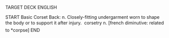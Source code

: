 TARGET DECK
ENGLISH

START
Basic
Corset
Back: n. Closely-fitting undergarment worn to shape the body or to support it after injury.  corsetry n. [french diminutive: related to *corpse]
END
